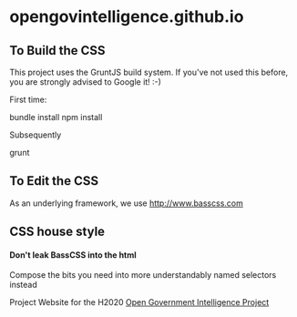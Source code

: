 # opengovintelligence.github.io

## To Build the CSS

This project uses the GruntJS build system. If you've not used this before, you are strongly advised to Google it! :-)

First time:

  bundle install
  npm install

Subsequently

  grunt

## To Edit the CSS

As an underlying framework, we use http://www.basscss.com

## CSS house style

#### Don't leak BassCSS into the html

Compose the bits you need into more understandably named selectors instead


Project Website for the H2020 [Open Government Intelligence Project](http://www.opengovintelligence.eu/)
